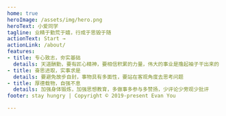 ```yaml
---
home: true
heroImage: /assets/img/hero.png
heroText: 小爱同学
tagline: 业精于勤荒于嬉，行成于思毁于随
actionText: Start →
actionLink: /about/
features:
- title: 专心致志，夯实基础
  details: 天道酬勤，要有匠心精神，要相信积累的力量，伟大的事业是撸起袖子干出来的
- title: 奋思进取，实事求是
  details: 要避免故步自封，事物具有多面性，要站在客观角度去思考问题
- title: 厚德载物，自强不息
  details: 加强身体锻炼，加强思想教育，多做事多参与多赞扬，少评论少旁观少批评
footer: stay hungry | Copyright © 2019-present Evan You

---
```

